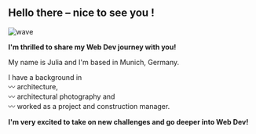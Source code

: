 ## Hello there – nice to see you !

![wave](https://github.com/Julia-Pickel/Julia-Pickel/assets/145296722/4315cab7-0892-4f07-b461-ef22b869f46c)

**I'm thrilled to share my Web Dev journey with you!**  

My name is Julia and I'm based in Munich, Germany.  

I have a background in  
〰 architecture,  
〰 architectural photography and  
〰 worked as a project and construction manager.  

**I'm very excited to take on new challenges and go deeper into Web Dev!**
